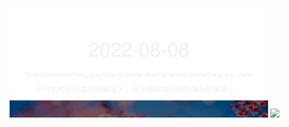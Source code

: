 <!-- [START DAILY SAYING] -->
<!-- Please keep comment here to allow auto update -->
<p align="center">
  <img src="assets/daily-saying/2022-08-08.svg" height="196"/>
  <img src="https://dots365.herokuapp.com?d=2022-08-08" height="196"/>
</p>
<!-- [END DAILY SAYING] -->

<!-- <p align="center">
<img alt="profile views" src="https://komarev.com/ghpvc/?username=bubkoo&color=brightgreen&style=flat-square&label=PROFILE+VIEWS" />
</p> -->
